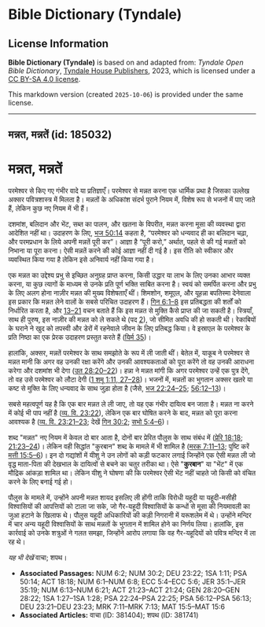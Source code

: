 # Bible Dictionary (Tyndale)

## License Information

**Bible Dictionary (Tyndale)** is based on and adapted from: _Tyndale Open Bible Dictionary_, [Tyndale House Publishers](https://tyndaleopenresources.com/), 2023, which is licensed under a [CC BY-SA 4.0 license](https://creativecommons.org/licenses/by-sa/4.0/legalcode.en).

This markdown version (created `2025-10-06`) is provided under the same license.



--------------------------------

## मन्नत, मन्नतें (id: 185032)

मन्नत, मन्नतें
==============

परमेश्वर से किए गए गंभीर वादे या प्रतिज्ञाएँ। परमेश्वर से मन्नत करना एक धार्मिक प्रथा है जिसका उल्लेख अक्सर पवित्रशास्त्र में मिलता है। मन्नतों के अधिकांश संदर्भ पुराने नियम में, विशेष रूप से भजनों में पाए जाते हैं, लेकिन कुछ नए नियम में भी हैं।

दशमांश, बलिदान और भेंट, सब्त का पालन, और खतना के विपरीत, मन्नत करना मूसा की व्यवस्था द्वारा आदेशित नहीं था। उदाहरण के लिए, [भज 50:14](https://ref.ly/Ps50:14) कहता है, “परमेश्वर को धन्यवाद ही का बलिदान चढ़ा, और परमप्रधान के लिये अपनी मन्नतें पूरी कर”। आज्ञा है “पूरी करो,” अर्थात, पहले से की गई मन्नतों को निभाना या पूरा करना। ऐसी मन्नतें करने की कोई आज्ञा नहीं दी गई है। इस रीति को स्वीकार और व्यवस्थित किया गया है लेकिन इसे अनिवार्य नहीं किया गया है।

एक मन्नत का उद्देश्य प्रभु से इच्छित अनुग्रह प्राप्त करना, किसी उद्धार या लाभ के लिए उनका आभार व्यक्त करना, या कुछ त्यागों के माध्यम से उनके प्रति पूर्ण भक्ति साबित करना है। स्वयं को समर्पित करना और प्रभु के लिए अलग होना नाज़ीर मन्नत की मुख्य विशेषताएँ थीं। शिमशोन, शमूएल, और यूहन्ना बपतिस्मा देनेवाला इस प्रकार कि मन्नत लेने वालों के सबसे परिचित उदाहरण हैं। [गिन 6:1–8](https://ref.ly/Num6:1-Num6:8) इस प्रतिबद्धता की शर्तों को निर्धारित करता है, और [13–21](https://ref.ly/Num6:13-Num6:21) वचन बताते हैं कि इस मन्नत से मुक्ति कैसे प्राप्त की जा सकती है। स्त्रियाँ, साथ ही पुरुष, इस नाज़ीर की मन्नत को ले सकते थे (पद [2](https://ref.ly/Num6:2)), जो सीमित अवधि की हो सकती थी। रेकाबियों के घराने ने खुद को तपस्वी और डेरों में रहनेवाले जीवन के लिए प्रतिबद्ध किया। वे इस्राएल के परमेश्वर के प्रति निष्ठा का एक प्रेरक उदाहरण प्रस्तुत करते हैं ([यिर्म 35](https://ref.ly/Jer35:1-Jer35:19))।

हालांकि, अक्सर, मन्नतें परमेश्वर के साथ समझोते के रूप में ली जाती थीं। बेतेल में, याकूब ने परमेश्वर से मन्नत मानी कि अगर वह उनकी रक्षा करेंगे और उनकी आवश्यकताओं को पूरा करेंगे तो वह उनकी आराधना करेगा और दशमांश भी देगा ([उत 28:20–22](https://ref.ly/Gen28:20-Gen28:22))। हन्ना ने मन्नत मांगी कि अगर परमेश्वर उन्हें एक पुत्र देंगे, तो वह उसे परमेश्वर को लौटा देगी ([1 शमू 1:11, 27–28](https://ref.ly/1Sam1:11))। भजनों में, मन्नतों का भुगतान अक्सर खतरे या कष्ट से मुक्ति के लिए धन्यवाद के साथ जुड़ा होता है (जैसे, [भज 22:24–25](https://ref.ly/Ps22:24-Ps22:25); [56:12–13](https://ref.ly/Ps56:12-Ps56:13))।

सबसे महत्वपूर्ण यह है कि एक बार मन्नत ले ली जाए, तो यह एक गंभीर दायित्व बन जाता है। मन्नत ना करने में कोई भी पाप नहीं है ([व्य. वि. 23:22](https://ref.ly/Deut23:22)), लेकिन एक बार घोषित करने के बाद, मन्नत को पूरा करना आवश्यक है ([व्य. वि. 23:21–23](https://ref.ly/Deut23:21-Deut23:23); देखें [गिन 30:2](https://ref.ly/Num30:2); [सभो 5:4–6](https://ref.ly/Eccl5:4-Eccl5:6))।

शब्द "मन्नत" नए नियम में केवल दो बार आता है, दोनों बार प्रेरित पौलुस के साथ संबंध में ([प्रेरि 18:18](https://ref.ly/Acts18:18); [21:23–24](https://ref.ly/Acts21:23-Acts21:24))। लेकिन वही सिद्धांत "कुरबान" शब्द के मामले में भी शामिल है ([मरक 7:11–13](https://ref.ly/Mark7:11-Mark7:13); पुष्टि करें [मत्ती 15:5–6](https://ref.ly/Matt15:5-Matt15:6))। इन दो गद्यांशों में यीशु ने उन लोगों को कड़ी फटकार लगाई जिन्होंने एक ऐसी मन्नत ली जो वृद्ध माता\-पिता की देखभाल के दायित्वों से बचने का चतुर तरीका था। ऐसे "**कुरबान**" या "भेंट" में एक मौद्रिक आंकड़ा शामिल था। लेकिन यीशु ने घोषणा की कि परमेश्वर ऐसी भेंट नहीं चाहते जो किसी को वंचित करने के लिए बनाई गई हो।

पौलुस के मामले में, उन्होंने अपनी मन्नत शायद इसलिए ली होंगी ताकि विरोधी यहूदी या यहूदी\-मसीही विश्वासियों की आपत्तियों को टाला जा सके, जो गैर\-यहूदी विश्वासियों के कन्धों से मूसा की नियमावली का जुआ हटाने के खिलाफ थे। पौलुस यहूदी अधिकारियों की कड़ी निगरानी में यरूशलेम में थे। उन्होंने मन्दिर में चार अन्य यहूदी विश्वासियों के साथ मन्नतों के भुगतान में शामिल होने का निर्णय लिया। हालांकि, इस कार्रवाई को उनके शत्रुओं ने गलत समझा, जिन्होंने आरोप लगाया कि वह गैर\-यहूदियों को पवित्र मन्दिर में ला रह थे।

*यह भी देखें* वाचा; शपथ।

* **Associated Passages:** NUM 6:2; NUM 30:2; DEU 23:22; 1SA 1:11; PSA 50:14; ACT 18:18; NUM 6:1–NUM 6:8; ECC 5:4–ECC 5:6; JER 35:1–JER 35:19; NUM 6:13–NUM 6:21; ACT 21:23–ACT 21:24; GEN 28:20–GEN 28:22; 1SA 1:27–1SA 1:28; PSA 22:24–PSA 22:25; PSA 56:12–PSA 56:13; DEU 23:21–DEU 23:23; MRK 7:11–MRK 7:13; MAT 15:5–MAT 15:6
* **Associated Articles:** वाचा (ID: 381404); शपथ (ID: 381741)

